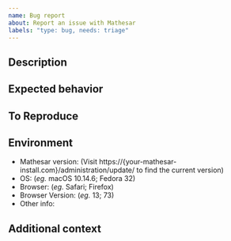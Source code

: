 ```yaml
---
name: Bug report
about: Report an issue with Mathesar
labels: "type: bug, needs: triage"
---
```


## Description
<!-- A clear and concise description of what the bug is. -->

## Expected behavior
<!-- A clear and concise description of what you expected to happen. -->

## To Reproduce
<!-- How can we recreate this bug? Please try to provide a Minimal, Complete, and Verifiable (http://stackoverflow.com/help/mcve) example if code-related. -->

## Environment
 - Mathesar version: (Visit https://{your-mathesar-install.com}/administration/update/ to find the current version)
 - OS: (_eg._ macOS 10.14.6; Fedora 32)
 - Browser: (_eg._ Safari; Firefox)
 - Browser Version: (_eg._ 13; 73)
 - Other info:

## Additional context
<!-- Add any other context about the problem or screenshots here. -->
